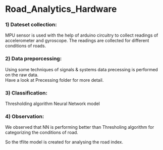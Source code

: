  # Road_Analytics_Hardware

###  1) Dateset collection: 
   MPU sensor is used with the help of arduino circuitry to collect readings of accelerometer and gyroscope. 
   The readings are collected for different conditions of roads.
             
### 2) Data preporcessing:
   Using some techniques of signals & systems data precessing is performed on the raw data.  
   Have a look at Precessing folder for more detail. 
          
### 3) Classification:
   Thresholding algorithm
   Neural Network model
             
### 4) Observation: 
   We observed that NN is performing better than Thresholing algorithm for categorizing the conditions of road.
                     
 So the tflite model is created for analysing the road index.


             
